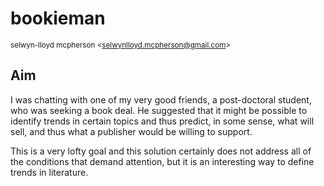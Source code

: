 bookieman
=============
  
<small>selwyn-lloyd mcpherson <<a href='mailto:selwyn.mcpherson@gmail.com'>selwynlloyd.mcpherson@gmail.com</a>></small>

## Aim
I was chatting with one of my very good friends, a post-doctoral student, who was seeking a book deal. He suggested that it might be possible to identify trends in certain topics and thus predict, in some sense, what will sell, and thus what a publisher would be willing to support.

This is a very lofty goal and this solution certainly does not address all of the conditions that demand attention, but it is an interesting way to define trends in literature. 
